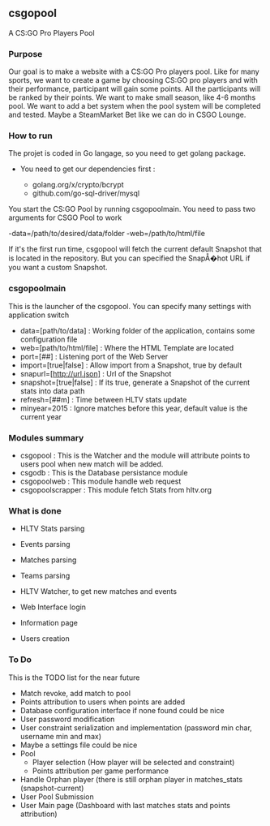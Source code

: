 ## csgopool
A CS:GO Pro Players Pool

### Purpose

Our goal is to make a website with a CS:GO Pro players pool. Like for many sports, we want to create a game by choosing CS:GO pro players and with their
 performance, participant will gain some points. All the participants will be ranked by their points. We want to make small season, like 4-6 months pool.
 We want to add a bet system when the pool system will be completed and tested. Maybe a SteamMarket Bet like we can do in CSGO Lounge.

### How to run

The projet is coded in Go langage, so you need to get golang package.

  - You need to get our dependencies first : 
	
	- golang.org/x/crypto/bcrypt
	- github.com/go-sql-driver/mysql

You start the CS:GO Pool by running csgopoolmain. You need to pass two arguments for CSGO Pool to work

  -data=/path/to/desired/data/folder
  -web=/path/to/html/file
 
If it's the first run time, csgopool will fetch the current default Snapshot that is located in the repository. But you can specified the SnapÅ�hot URL if you want a custom Snapshot.

### csgopoolmain
This is the launcher of the csgopool.
You can specify many settings with application switch

  - data=[path/to/data] : Working folder of the application, contains some configuration file
  - web=[path/to/html/file] : Where the HTML Template are located
  - port=[##] : Listening port of the Web Server
  - import=[true|false] : Allow import from a Snapshot, true by default
  - snapurl=[http://url.json] : Url of the Snapshot
  - snapshot=[true|false] : If its true, generate a Snapshot of the current stats into data path
  - refresh=[##m] : Time between HLTV stats update
  - minyear=2015 : Ignore matches before this year, default value is the current year
  

### Modules summary
  
  - csgopool : This is the Watcher and the module will attribute points to users pool when new match will be added.
  - csgodb : This is the Database persistance module
  - csgopoolweb : This module handle web request
  - csgopoolscrapper : This module fetch Stats from hltv.org
  
### What is done

  - HLTV Stats parsing
  - Events parsing
  - Matches parsing
  - Teams parsing
  
  - HLTV Watcher, to get new matches and events

  - Web Interface login
  - Information page
  - Users creation
  
### To Do

This is the TODO list for the near future

  - Match revoke, add match to pool
  - Points attribution to users when points are added
  - Database configuration interface if none found could be nice
  - User password modification
  - User constraint serialization and implementation (password min char, username min and max)
  - Maybe a settings file could be nice
  - Pool
    - Player selection (How player will be selected and constraint)
    - Points attribution per game performance
  - Handle Orphan player (there is still orphan player in matches_stats (snapshot-current)
  - User Pool Submission
  - User Main page (Dashboard with last matches stats and points attribution)
